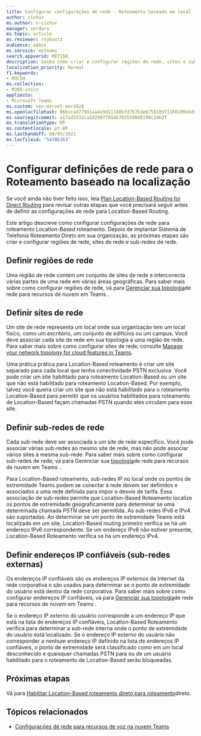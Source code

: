 ```yaml
---
title: Configurar configurações de rede - Roteamento baseado em local
author: cichur
ms.author: v-cichur
manager: serdars
ms.topic: article
ms.reviewer: roykuntz
audience: admin
ms.service: msteams
search.appverid: MET150
description: Saiba como criar e configurar regiões de rede, sites e sub-redes para roteamento Location-Based roteamento direto.
localization_priority: Normal
f1.keywords:
- NOCSH
ms.collection:
- M365-voice
appliesto:
- Microsoft Teams
ms.custom: seo-marvel-mar2020
ms.openlocfilehash: 06bccad77991aa4e9d11160bfd7b7b3e6759189f1160100ebd064e3c133e965d
ms.sourcegitcommit: a17ad3332ca5d2997f85db7835500d8190c34b2f
ms.translationtype: MT
ms.contentlocale: pt-BR
ms.lasthandoff: 08/05/2021
ms.locfileid: "54306363"
---
```

# <a name="configure-network-settings-for-location-based-routing"></a>Configurar definições de rede para o Roteamento baseado na localização

Se você ainda não tiver feito isso, leia [Plan Location-Based Routing for Direct Routing](location-based-routing-plan.md) para revisar outras etapas que você precisará seguir antes de definir as configurações de rede para Location-Based Routing.

Este artigo descreve como configurar configurações de rede para roteamento Location-Based roteamento. Depois de implantar Sistema de Telefonia Roteamento Direto em sua organização, as próximas etapas são criar e configurar regiões de rede, sites de rede e sub-redes de rede.

## <a name="define-network-regions"></a>Definir regiões de rede

Uma região de rede contém um conjunto de sites de rede e interconecta várias partes de uma rede em várias áreas geográficas. Para saber mais sobre como configurar regiões de rede, vá para [Gerenciar sua topologia](manage-your-network-topology.md)de rede para recursos de nuvem em Teams .

## <a name="define-network-sites"></a>Definir sites de rede

Um site de rede representa um local onde sua organização tem um local físico, como um escritório, um conjunto de edifícios ou um campus. Você deve associar cada site de rede em sua topologia a uma região de rede. Para saber mais sobre como configurar sites de rede, consulte [Manage your network topology for cloud features in Teams](manage-your-network-topology.md).

Uma prática prática para Location-Based roteamento é criar um site separado para cada local que tenha conectividade PSTN exclusiva. Você pode criar um site habilitado para roteamento Location-Based ou um site que não está habilitado para roteamento Location-Based. Por exemplo, talvez você queira criar um site que não está habilitado para o roteamento Location-Based para permitir que os usuários habilitados para roteamento de Location-Based façam chamadas PSTN quando eles circulam para esse site.

## <a name="define-network-subnets"></a>Definir sub-redes de rede

Cada sub-rede deve ser associada a um site de rede específico. Você pode associar várias sub-redes ao mesmo site de rede, mas não pode associar vários sites à mesma sub-rede. Para saber mais sobre como configurar sub-redes de rede, vá para Gerenciar sua [topologia](manage-your-network-topology.md)de rede para recursos de nuvem em Teams .

Para Location-Based roteamento, sub-redes IP no local onde os pontos de extremidade Teams podem se conectar à rede devem ser definidos e associados a uma rede definida para impor o desvio de tarifa. Essa associação de sub-redes permite que Location-Based Roteamento localize os pontos de extremidade geograficamente para determinar se uma determinada chamada PSTN deve ser permitida. As sub-redes IPv6 e IPv4 são suportadas. Ao determinar se um ponto de extremidade Teams está localizado em um site, Location-Based routing primeiro verifica se há um endereço IPv6 correspondente. Se um endereço IPv6 não estiver presente, Location-Based Roteamento verifica se há um endereço IPv4.

## <a name="define-trusted-ip-addresses-external-subnets"></a>Definir endereços IP confiáveis (sub-redes externas)

Os endereços IP confiáveis são os endereços IP externos da Internet da rede corporativa e são usados para determinar se o ponto de extremidade do usuário está dentro da rede corporativa. Para saber mais sobre como configurar endereços IP confiáveis, vá para [Gerenciar sua topologia](manage-your-network-topology.md)de rede para recursos de nuvem em Teams .

Se o endereço IP externo do usuário corresponde a um endereço IP que está na lista de endereços IP confiáveis, Location-Based Roteamento verifica para determinar a sub-rede interna onde o ponto de extremidade do usuário está localizado. Se o endereço IP externo do usuário não corresponder a nenhum endereço IP definido na lista de endereços IP confiáveis, o ponto de extremidade será classificado como em um local desconhecido e quaisquer chamadas PSTN para ou de um usuário habilitado para o roteamento de Location-Based serão bloqueadas.

## <a name="next-steps"></a>Próximas etapas

Vá para [Habilitar Location-Based roteamento direto para roteamento](location-based-routing-enable.md)direto.

## <a name="related-topics"></a>Tópicos relacionados

- [Configurações de rede para recursos de voz na nuvem Teams](cloud-voice-network-settings.md)
